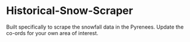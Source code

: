 # Historical-Snow-Scraper
Built specifically to scrape the snowfall data in the Pyrenees. Update the co-ords for your own area of interest.
